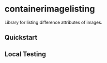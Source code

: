 # containerimagelisting
Library for listing difference attributes of images.

## Quickstart

## Local Testing
